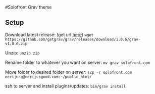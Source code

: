 #Solofront Grav theme

## Setup

Download latest release: (get url [here](https://github.com/getgrav/grav/releases "GetGrav Github"))
`wget https://github.com/getgrav/grav/releases/download/1.0.6/grav-v1.0.6.zip`

Unzip:
`unzip zip`

Rename folder to whatever you want on server:
`mv grav solofront.com`

Move folder to desired folder on *server*:
`scp -r solofront.com nerijusg@nerijusgood.com:~/public_html/`

ssh to server and install plugins/updates:
`bin/grav install`

